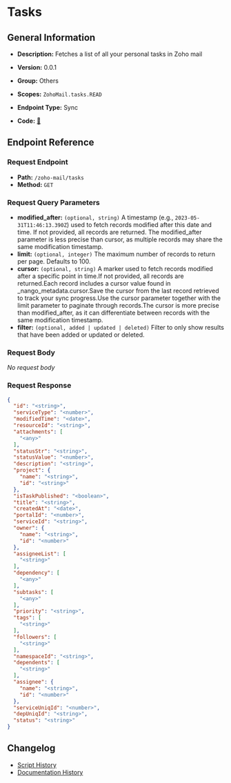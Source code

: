# Tasks

## General Information

- **Description:** Fetches a list of all your personal tasks in Zoho mail

- **Version:** 0.0.1
- **Group:** Others
- **Scopes:** `ZohoMail.tasks.READ`
- **Endpoint Type:** Sync
- **Code:** [🔗](https://github.com/NangoHQ/integration-templates/tree/main/integrations/zoho-mail/syncs/tasks.ts)


## Endpoint Reference

### Request Endpoint

- **Path:** `/zoho-mail/tasks`
- **Method:** `GET`

### Request Query Parameters

- **modified_after:** `(optional, string)` A timestamp (e.g., `2023-05-31T11:46:13.390Z`) used to fetch records modified after this date and time. If not provided, all records are returned. The modified_after parameter is less precise than cursor, as multiple records may share the same modification timestamp.
- **limit:** `(optional, integer)` The maximum number of records to return per page. Defaults to 100.
- **cursor:** `(optional, string)` A marker used to fetch records modified after a specific point in time.If not provided, all records are returned.Each record includes a cursor value found in _nango_metadata.cursor.Save the cursor from the last record retrieved to track your sync progress.Use the cursor parameter together with the limit parameter to paginate through records.The cursor is more precise than modified_after, as it can differentiate between records with the same modification timestamp.
- **filter:** `(optional, added | updated | deleted)` Filter to only show results that have been added or updated or deleted.

### Request Body

_No request body_

### Request Response

```json
{
  "id": "<string>",
  "serviceType": "<number>",
  "modifiedTime": "<date>",
  "resourceId": "<string>",
  "attachments": [
    "<any>"
  ],
  "statusStr": "<string>",
  "statusValue": "<number>",
  "description": "<string>",
  "project": {
    "name": "<string>",
    "id": "<string>"
  },
  "isTaskPublished": "<boolean>",
  "title": "<string>",
  "createdAt": "<date>",
  "portalId": "<number>",
  "serviceId": "<string>",
  "owner": {
    "name": "<string>",
    "id": "<number>"
  },
  "assigneeList": [
    "<string>"
  ],
  "dependency": [
    "<any>"
  ],
  "subtasks": [
    "<any>"
  ],
  "priority": "<string>",
  "tags": [
    "<string>"
  ],
  "followers": [
    "<string>"
  ],
  "namespaceId": "<string>",
  "dependents": [
    "<string>"
  ],
  "assignee": {
    "name": "<string>",
    "id": "<number>"
  },
  "serviceUniqId": "<number>",
  "depUniqId": "<string>",
  "status": "<string>"
}
```

## Changelog

- [Script History](https://github.com/NangoHQ/integration-templates/commits/main/integrations/zoho-mail/syncs/tasks.ts)
- [Documentation History](https://github.com/NangoHQ/integration-templates/commits/main/integrations/zoho-mail/syncs/tasks.md)

<!-- END  GENERATED CONTENT -->

